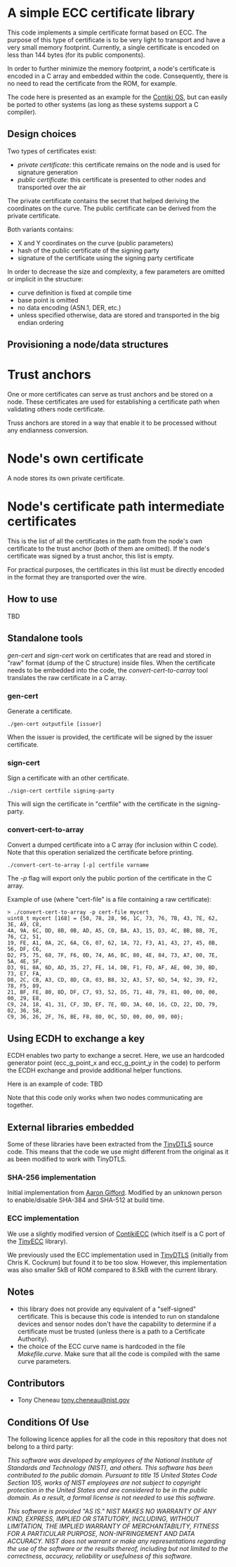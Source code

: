 A simple ECC certificate library
================================

This code implements a simple certificate format based on ECC. The purpose of
this type of certificate is to be very light to transport and have a very small
memory footprint. Currently, a single certificate is encoded on less than  144
bytes (for its public components).

In order to further minimize the memory footprint, a node's certificate is
encoded in a C array and embedded within the code. Consequently, there is no
need to read the certificate from the ROM, for example.

The code here is presented as an example for the [Contiki OS][contiki], but can
easily be ported to other systems (as long as these systems support a C
compiler).

Design choices
--------------

Two types of certificates exist:
- *private certificate*:  this certificate remains on the node and is used for
  signature generation
- *public certificate*: this certificate is presented to other nodes and
  transported over the air

The private certificate contains the secret that helped deriving
the coordinates on the curve. The public certificate can be derived from the
private certificate.

Both variants contains:
- X and Y coordinates on the curve (public parameters)
- hash of the public certificate of the signing party
- signature of the certificate using the signing party certificate

In order to decrease the size and complexity, a few parameters are omitted or
implicit in the structure:
- curve definition is fixed at compile time
- base point is omitted
- no data encoding (ASN.1, DER, etc.)
- unless specified otherwise, data are stored and transported in the big endian ordering


Provisioning a node/data structures
-----------------------------------

# Trust anchors

One or more certificates can serve as trust anchors and be stored on a node.
These certificates are used for establishing a certificate path when validating
others node certificate.

Truss anchors are stored in a way that enable it to be processed without any
endianness conversion.

# Node's own certificate

A node stores its own private certificate.

# Node's certificate path intermediate certificates

This is the list of all the certificates in the path from the node's own
certificate to the trust anchor (both of them are omitted). If the node's
certificate was signed by a trust anchor, this list is empty.

For practical purposes, the certificates in this list must be directly encoded
in the format they are transported over the wire.

How to use
----------

TBD

Standalone tools
----------------

*gen-cert* and *sign-cert* work on certificates that are read and stored in
"raw" format (dump of the C structure) inside files. When the certificate needs
to be embedded into the code, the *convert-cert-to-carray* tool translates the
raw certificate in a C array.

### gen-cert

Generate a certificate.

    ./gen-cert outputfile [issuer]

When the issuer is provided, the certificate will be signed by the issuer certificate.

### sign-cert

Sign a certificate with an other certificate.

    ./sign-cert certfile signing-party

This will sign the certificate in "certfile" with the certificate in the signing-party.

### convert-cert-to-array

Convert a dumped certificate into a C array (for inclusion within C code). Note
that this operation serialized the certificate before printing.

    ./convert-cert-to-array [-p] certfile varname

The *-p* flag will export only the public portion of the certificate in the C array.

Example of use (where "cert-file" is a file containing a raw certificate):

    > ./convert-cert-to-array -p cert-file mycert
    uint8_t mycert [168] = {50, 78, 28, 96, 1C, 73, 76, 7B, 43, 7E, 62, 3E, A9, C8,
    4A, 9A, 6C, DD, 8B, 0B, AD, A5, C0, BA, A3, 15, D3, 4C, BB, BB, 7E, 76, C2, 51,
    19, FE, A1, 0A, 2C, 6A, C6, 07, 62, 1A, 72, F3, A1, 43, 27, 45, 8B, 56, DF, C6,
    D2, F5, 75, 68, 7F, F6, 0D, 74, A6, BC, 80, 4E, 84, 73, A7, 00, 7E, 5A, 4E, 5F,
    D3, 91, 0A, 6D, AD, 35, 27, FE, 14, DB, F1, FD, AF, AE, 00, 30, BD, 73, E7, FA,
    D8, 2C, CB, A3, CD, 8D, C8, 03, B8, 32, A3, 57, 6D, 54, 92, 39, F2, 78, F5, 89,
    21, BF, FE, 80, 8D, DF, C7, 93, 52, D5, 71, 48, 79, 81, 00, 00, 00, 00, 29, E8,
    C9, 24, 18, 41, 31, CF, 3D, EF, 7E, 0D, 3A, 60, 16, CD, 22, DD, 79, 02, 36, 58,
    C9, 36, 26, 2F, 76, BE, F8, 80, 0C, 5D, 00, 00, 00, 00};


Using ECDH to exchange a key
----------------------------

ECDH enables two party to exchange a secret. Here, we use an hardcoded
generator point (ecc_g_point_x and ecc_g_point_y in the code) to perform the
ECDH exchange and provide additional helper functions.

Here is an example of code:
TBD

Note that this code only works when two nodes communicating are together.

External libraries embedded
---------------------------

Some of these libraries have been extracted from the [TinyDTLS][] source code.
This means that the code we use might different from the original as it as been
modified to work with TinyDTLS.

### SHA-256 implementation

Initial implementation from [Aaron Gifford](http://www.aarongifford.com/computers/sha.html).
Modified by an unknown person to enable/disable SHA-384 and SHA-512 at build time.

### ECC implementation

We use a slightly modified version of [ContikiECC][] (which itself is a C port of the [TinyECC][] library).

We previously used the ECC implementation used in [TinyDTLS][] (initially from
Chris K. Cockrum) but found it to be too slow. However, this implementation was
also smaller 5kB of ROM compared to 8.5kB with the current library.

Notes
-----

* this library does not provide any equivalent of a "self-signed" certificate.
  This is because this code is intended to run on standalone devices and sensor
  nodes  don't have the capability to determine if a certificate must be
  trusted (unless there is a path to a Certificate Authority).
* the choice of the ECC curve name is hardcoded in the file *Makefile.curve*.
  Make sure that all the code is compiled with the same curve parameters.

Contributors
------------

* Tony Cheneau <tony.cheneau@nist.gov>

Conditions Of Use
-----------------

The following licence applies for all the code in this repository that does not
belong to a third party:

<em>
This software was developed by employees of the National Institute of
Standards and Technology (NIST), and others.
This software has been contributed to the public domain.
Pursuant to title 15 United States Code Section 105, works of NIST
employees are not subject to copyright protection in the United States
and are considered to be in the public domain.
As a result, a formal license is not needed to use this software.

This software is provided "AS IS."
NIST MAKES NO WARRANTY OF ANY KIND, EXPRESS, IMPLIED
OR STATUTORY, INCLUDING, WITHOUT LIMITATION, THE IMPLIED WARRANTY OF
MERCHANTABILITY, FITNESS FOR A PARTICULAR PURPOSE, NON-INFRINGEMENT
AND DATA ACCURACY.  NIST does not warrant or make any representations
regarding the use of the software or the results thereof, including but
not limited to the correctness, accuracy, reliability or usefulness of
this software.
</em>


[contiki]: https://github.com/contiki-os/contiki
[ContikiECC]: http://score.ucsc.lk/projects/contikiecc
[TinyDTLS]: http://tinydtls.sourceforge.net/
[TinyECC]: http://discovery.csc.ncsu.edu/software/TinyECC/
